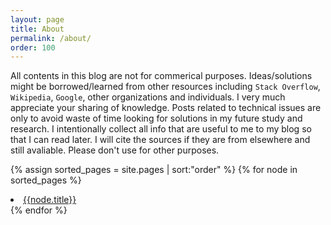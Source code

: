 ```yaml
---
layout: page
title: About
permalink: /about/
order: 100
---
```


<!-- This is the base Jekyll theme. You can find out more info about customizing your Jekyll theme, as well as basic Jekyll usage documentation at [jekyllrb.com](https://jekyllrb.com/)

You can find the source code for Minima at GitHub:
[jekyll][jekyll-organization] /
[minima](https://github.com/jekyll/minima)

You can find the source code for Jekyll at GitHub:
[jekyll][jekyll-organization] /
[jekyll](https://github.com/jekyll/jekyll)


[jekyll-organization]: https://github.com/jekyll -->
All contents in this blog are not for commerical purposes. Ideas/solutions might be borrowed/learned from other resources including `Stack Overflow`, `Wikipedia`, `Google`, other organizations and individuals. I very much appreciate your sharing of knowledge. Posts related to technical issues are only to avoid waste of time looking for solutions in my future study and research. I intentionally collect all info that are useful to me to my blog so that I can read later. I will cite the sources if they are from elsewhere and still avaliable. Please don't use for other purposes.

{% assign sorted_pages = site.pages | sort:"order" %}
{% for node in sorted_pages %}
  <li><a href="{{node.url}}">{{node.title}}</a></li>
{% endfor %}